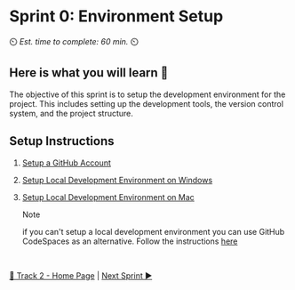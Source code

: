 # Sprint 0: Environment Setup

⏲️ _Est. time to complete: 60 min._ ⏲️

## Here is what you will learn 🎯

The objective of this sprint is to setup the development environment for the project. This includes setting up the development tools, the version control system, and the project structure.

## Setup Instructions

1. [Setup a GitHub Account](01%20-%20Setup%20GitHub%20Account.md)
2. [Setup Local Development Environment on Windows](02b%20-%20Setup%20Local%20Development%20Environment%20on%20Windows.md)
3. [Setup Local Development Environment on Mac](02c%20-%20Setup%20Local%20Development%20Environment%20on%20Mac.md)

    > [!NOTE]
    > if you can't setup a local development environment you can use GitHub CodeSpaces as an alternative. Follow the instructions [here](02a%20-%20Use%20GitHub%20CodeSpaces.md) 

<br/>

[🔼 Track 2 - Home Page](../README.md) | [Next Sprint ▶](/Track_2_ToDo_App/Sprint-01%20-%20Basic%20Application/README.md)
